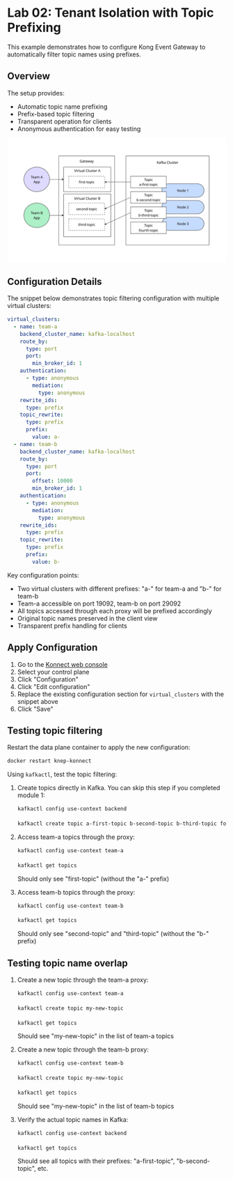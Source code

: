 # Lab 02: Tenant Isolation with Topic Prefixing

This example demonstrates how to configure Kong Event Gateway to automatically filter topic names using prefixes.

## Overview

The setup provides:

- Automatic topic name prefixing
- Prefix-based topic filtering
- Transparent operation for clients
- Anonymous authentication for easy testing

![topic-filter](images/topic-filter.jpg)

## Configuration Details

The snippet below demonstrates topic filtering configuration with multiple virtual clusters:

```yaml
virtual_clusters:
  - name: team-a
    backend_cluster_name: kafka-localhost
    route_by:
      type: port
      port:
        min_broker_id: 1
    authentication:
      - type: anonymous
        mediation:
          type: anonymous
    rewrite_ids:
      type: prefix
    topic_rewrite:
      type: prefix
      prefix:
        value: a-
  - name: team-b
    backend_cluster_name: kafka-localhost
    route_by:
      type: port
      port:
        offset: 10000
        min_broker_id: 1
    authentication:
      - type: anonymous
        mediation:
          type: anonymous
    rewrite_ids:
      type: prefix
    topic_rewrite:
      type: prefix
      prefix:
        value: b-
```

Key configuration points:

- Two virtual clusters with different prefixes: "a-" for team-a and "b-" for team-b
- Team-a accessible on port 19092, team-b on port 29092
- All topics accessed through each proxy will be prefixed accordingly
- Original topic names preserved in the client view
- Transparent prefix handling for clients

## Apply Configuration

1. Go to the [Konnect web console](https://cloud.konghq.com)
2. Select your control plane
3. Click "Configuration"
4. Click "Edit configuration"
5. Replace the existing configuration section for `virtual_clusters` with the snippet above
6. Click "Save"

## Testing topic filtering

Restart the data plane container to apply the new configuration:

```bash
docker restart knep-konnect
```

Using `kafkactl`, test the topic filtering:

1. Create topics directly in Kafka. You can skip this step if you completed module 1:

   ```bash
   kafkactl config use-context backend

   kafkactl create topic a-first-topic b-second-topic b-third-topic fourth-topic
   ```

2. Access team-a topics through the proxy:

   ```bash
   kafkactl config use-context team-a

   kafkactl get topics
   ```

   Should only see "first-topic" (without the "a-" prefix)

3. Access team-b topics through the proxy:

   ```bash
   kafkactl config use-context team-b

   kafkactl get topics
   ```

   Should only see "second-topic" and "third-topic" (without the "b-" prefix)

## Testing topic name overlap

1. Create a new topic through the team-a proxy:

   ```bash
   kafkactl config use-context team-a

   kafkactl create topic my-new-topic

   kafkactl get topics
   ```

   Should see "my-new-topic" in the list of team-a topics

2. Create a new topic through the team-b proxy:

   ```bash
   kafkactl config use-context team-b

   kafkactl create topic my-new-topic

   kafkactl get topics
   ```

   Should see "my-new-topic" in the list of team-b topics

3. Verify the actual topic names in Kafka:

   ```bash
   kafkactl config use-context backend

   kafkactl get topics
   ```

   Should see all topics with their prefixes: "a-first-topic", "b-second-topic", etc.
